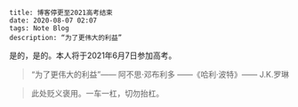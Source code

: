 ```
title: 博客停更至2021高考结束
date: 2020-08-07 02:07
tags: Note Blog
description: “为了更伟大的利益”
```

是的，是的。本人将于2021年6月7日参加高考。

> “为了更伟大的利益”—— 阿不思·邓布利多 ——《哈利·波特》—— J.K.罗琳

> 此处贬义褒用。一车一杠，切勿抬杠。
